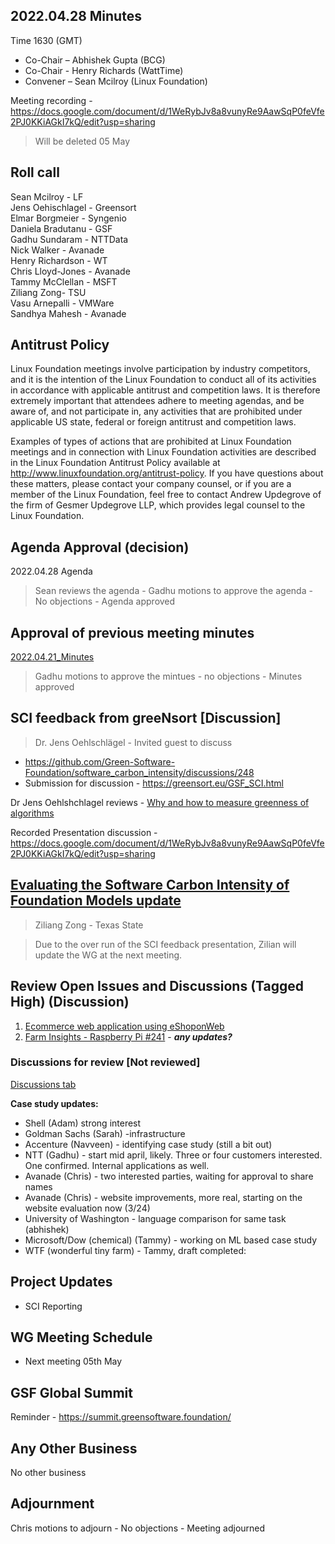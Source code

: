## 2022.04.28 Minutes

Time 1630 (GMT)

- Co-Chair – Abhishek Gupta (BCG)
- Co-Chair - Henry Richards (WattTime)
- Convener – Sean Mcilroy (Linux Foundation)

Meeting recording - https://docs.google.com/document/d/1WeRybJv8a8vunyRe9AawSqP0feVfe2PJ0KKiAGkI7kQ/edit?usp=sharing
> Will be deleted 05 May

## Roll call

Sean Mcilroy - LF <br>
Jens Oehischlagel - Greensort<br>
Elmar Borgmeier - Syngenio<br>
Daniela Bradutanu - GSF<br>
Gadhu Sundaram - NTTData<br>
Nick Walker - Avanade<br>
Henry Richardson - WT<br>
Chris Lloyd-Jones - Avanade<br>
Tammy McClellan - MSFT<br>
Ziliang Zong- TSU<br>
Vasu Arnepalli - VMWare<br>
Sandhya Mahesh - Avanade<br>

## Antitrust Policy
Linux Foundation meetings involve participation by industry competitors, and it is the intention of the Linux Foundation to conduct 
all of its activities in accordance with applicable antitrust and competition laws. 
It is therefore extremely important that attendees adhere to meeting agendas, and be aware of, and not participate in, any activities 
that are prohibited under applicable US state, federal or foreign antitrust and competition laws.

Examples of types of actions that are prohibited at Linux Foundation meetings and in connection with Linux Foundation activities are 
described in the Linux Foundation Antitrust Policy available at http://www.linuxfoundation.org/antitrust-policy. 
If you have questions about these matters, please contact your company counsel, or if you are a member of the Linux Foundation, 
feel free to contact Andrew Updegrove of the firm of Gesmer Updegrove LLP, which provides legal counsel to the Linux Foundation.
  
## Agenda Approval (decision) 

2022.04.28 Agenda

> Sean reviews the agenda - Gadhu motions to approve the agenda - No objections - Agenda approved
  
## Approval of previous meeting minutes

[2022.04.21_Minutes](https://github.com/Green-Software-Foundation/standards_wg/blob/main/Agenda_Minutes/2022.04.21_Minutes.md) 

> Gadhu motions to approve the mintues - no objections - Minutes approved

## SCI feedback from greeNsort [Discussion] 

> Dr. Jens Oehlschlägel - Invited guest to discuss 

- https://github.com/Green-Software-Foundation/software_carbon_intensity/discussions/248
- Submission for discussion - https://greensort.eu/GSF_SCI.html

Dr Jens Oehlshchlagel reviews - [Why and how to measure greenness of algorithms](https://drive.google.com/file/d/1mLFDz38yktFFecBwLK4cb7lBO9sMo2kd/view)

Recorded Presentation discussion - https://docs.google.com/document/d/1WeRybJv8a8vunyRe9AawSqP0feVfe2PJ0KKiAGkI7kQ/edit?usp=sharing

## [Evaluating the Software Carbon Intensity of Foundation Models update](https://docs.google.com/document/d/16bcRAyN9ZxVKNf1GkaIbDJXnxvIo7Goe/edit#heading=h.gjdgxs)

> Ziliang Zong - Texas State 

> Due to the over run of the SCI feedback presentation, Zilian will update the WG at the next meeting.

## Review Open Issues and Discussions (Tagged High) (Discussion)

1. [Ecommerce web application using eShoponWeb](https://github.com/Green-Software-Foundation/software_carbon_intensity/issues/227)
2. [Farm Insights - Raspberry Pi #241](https://github.com/Green-Software-Foundation/software_carbon_intensity/issues/241) - **_any updates?_**

### Discussions for review [Not reviewed]

[Discussions tab](https://github.com/Green-Software-Foundation/software_carbon_intensity/discussions)

**Case study updates:**

- Shell (Adam) strong interest
- Goldman Sachs (Sarah) -infrastructure
- Accenture (Navveen) - identifying case study (still a bit out) 
- NTT (Gadhu) - start mid april, likely. Three or four customers interested. One confirmed. Internal applications as well. 
- Avanade (Chris) - two interested parties, waiting for approval to share names
- Avanade (Chris) - website improvements, more real, starting on the website evaluation now (3/24)
- University of Washington - language comparison for same task (abhishek)
- Microsoft/Dow (chemical) (Tammy) - working on ML based case study
- WTF (wonderful tiny farm) - Tammy, draft completed: 

## Project Updates

- SCI Reporting

## WG Meeting Schedule

- Next meeting 05th May 

## GSF Global Summit

Reminder - https://summit.greensoftware.foundation/

## Any Other Business

No other business

## Adjournment

Chris motions to adjourn - No objections - Meeting adjourned
